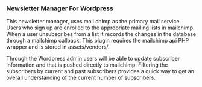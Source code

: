 ### Newsletter Manager For Wordpress

This newsletter manager, uses mail chimp as the primary mail service. Users who sign up are enrolled to the appropriate mailing lists in mailchimp. When a user unsubscribes from a list it records the changes in the database through a mailchimp callback. This plugin requires the mailchimp api PHP wrapper and is stored in assets/vendors/.

Through the Wordpress admin users will be able to update subscriber information and that is pushed directly to mailchimp. Filtering the subscribers by current and past subscribers provides a quick way to get an overall understanding of the current number of subscribers.